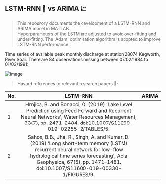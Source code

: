 ## LSTM-RNN :brain: vs ARIMA :chart_with_upwards_trend: 

>This repository documents the development of a LSTM-RNN and ARIMA model in MATLAB.  
Hyperparameters of the LSTM are adjusted to avoid over-fitting and under-fitting.
The 'Adam' optimisation algorithm is adopted to improve LSTM-RNN performance.

Time series of available peak monthly discharge at station 28074 Kegworth, River Soar.
There are 84 observations missing between 07/02/1984 to 01/03/1991:

![image](https://user-images.githubusercontent.com/86715613/147801824-25a054cf-2dd0-4895-9565-14d47ef3f91d.png)


>Havard references to relevant research papers :open_book::

| No. |  LSTM-RNN  | ARIMA |
| --- |:----------:| -----:|
|1    |Hrnjica, B. and Bonacci, O. (2019) ‘Lake Level Prediction using Feed Forward and Recurrent Neural Networks’, Water Resources Management, 33(7), pp. 2471–2484. doi:10.1007/S11269-019-02255-2/TABLES/5. ||
|2    |Sahoo, B.B., Jha, R., Singh, A. and Kumar, D. (2019) ‘Long short-term memory (LSTM) recurrent neural network for low-flow hydrological time series forecasting’, Acta Geophysica, 67(5), pp. 1471–1481. doi:10.1007/S11600-019-00330-1/FIGURES/9.||


